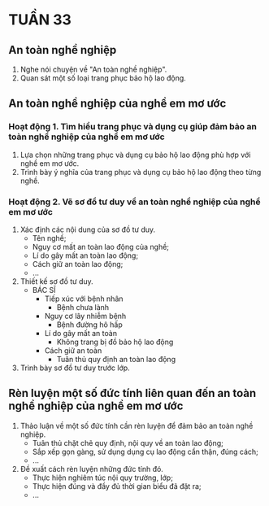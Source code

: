 # TUẦN 33

## An toàn nghề nghiệp
1. Nghe nói chuyện về "An toàn nghề nghiệp".
2. Quan sát một số loại trang phục bảo hộ lao động.

## An toàn nghề nghiệp của nghề em mơ ước
### Hoạt động 1. Tìm hiểu trang phục và dụng cụ giúp đảm bảo an toàn nghề nghiệp của nghề em mơ ước
1. Lựa chọn những trang phục và dụng cụ bảo hộ lao động phù hợp với nghề em mơ ước.
2. Trình bày ý nghĩa của trang phục và dụng cụ bảo hộ lao động theo từng nghề.

### Hoạt động 2. Vẽ sơ đồ tư duy về an toàn nghề nghiệp của nghề em mơ ước
1. Xác định các nội dung của sơ đồ tư duy.
    - Tên nghề;
    - Nguy cơ mất an toàn lao động của nghề;
    - Lí do gây mất an toàn lao động;
    - Cách giữ an toàn lao động;
    - ...
2. Thiết kế sơ đồ tư duy.
    - BÁC SĨ
        - Tiếp xúc với bệnh nhân
            - Bệnh chưa lành
        - Nguy cơ lây nhiễm bệnh
            - Bệnh đường hô hấp
        - Lí do gây mất an toàn
            - Không trang bị đồ bảo hộ lao động
        - Cách giữ an toàn
            - Tuân thủ quy định an toàn lao động
3. Trình bày sơ đồ tư duy trước lớp.

## Rèn luyện một số đức tính liên quan đến an toàn nghề nghiệp của nghề em mơ ước
1. Thảo luận về một số đức tính cần rèn luyện để đảm bảo an toàn nghề nghiệp.
    - Tuân thủ chặt chẽ quy định, nội quy về an toàn lao động;
    - Sắp xếp gọn gàng, sử dụng dụng cụ lao động cẩn thận, đúng cách;
    - ...
2. Đề xuất cách rèn luyện những đức tính đó.
    - Thực hiện nghiêm túc nội quy trường, lớp;
    - Thực hiện đúng và đầy đủ thời gian biểu đã đặt ra;
    - ...
